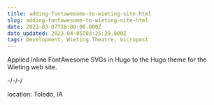 ```yaml
---
title: adding-fontawesome-to-wieting-site.html
slug: adding-fontawesome-to-wieting-site-html
date: 2023-03-07T18:00:00.000Z
date_updated: 2023-04-05T03:25:29.000Z
tags: Development, Wieting Theatre, micropost
---
```


Applied Inline FontAwesome SVGs in Hugo to the Hugo theme for the Wieting web site.

-/-/-/

location: Toledo, IA
